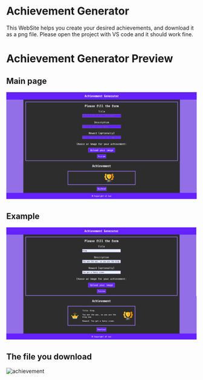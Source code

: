 # Achievement Generator
This WebSite helps you create your desired achievements, and download it as a png file.
Please open the project with VS code and it should work fine.
# Achievement Generator Preview
## Main page
![dashboard_desktop1](https://github.com/laurentiucozma12/Achievement-Generator/blob/main/projectPreview/dashboard_desktop1.png)    
## Example
![dashboard_desktop2](https://github.com/laurentiucozma12/Achievement-Generator/blob/main/projectPreview/dashboard_desktop2.png)  
## The file you download
![achievement](https://github.com/laurentiucozma12/Achievement-Generator/tree/main/projectPreview)